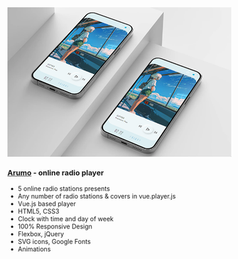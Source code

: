 <img src="preview/git.png">

### [Arumo](https://arumo.vercel.app/) - online radio player

- 5 online radio stations presents
- Any number of radio stations & covers in vue.player.js
- Vue.js based player
- HTML5, CSS3
- Clock with time and day of week
- 100% Responsive Design
- Flexbox, jQuery
- SVG icons, Google Fonts
- Animations
